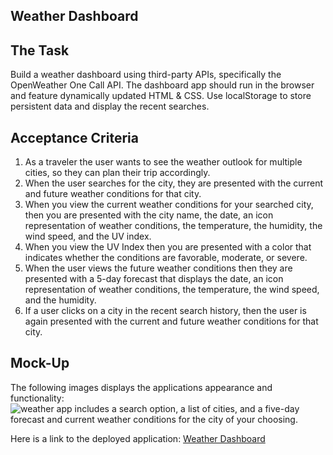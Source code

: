 ## Weather Dashboard

## The Task

Build a weather dashboard using third-party APIs, specifically the OpenWeather One Call API. The dashboard app should run in the browser and feature dynamically updated HTML & CSS. Use localStorage to store persistent data and display the recent searches.

## Acceptance Criteria

1. As a traveler the user wants to see the weather outlook for multiple cities, so they can plan their trip accordingly.
2. When the user searches for the city, they are presented with the current and future weather conditions for that city.
3. When you view the current weather conditions for your searched city, then you are presented with the city name, the date, an icon representation of weather conditions, the temperature, the humidity, the wind speed, and the UV index.
4. When you view the UV Index then you are presented with a color that indicates whether the conditions are favorable, moderate, or severe.
5. When the user views the future weather conditions then they are presented with a 5-day forecast that displays the date, an icon representation of weather conditions, the temperature, the wind speed, and the humidity.
6. If a user clicks on a city in the recent search history, then the user is again presented with the current and future weather conditions for that city.

## Mock-Up

The following images displays the applications appearance and functionality:
![weather app includes a search option, a list of cities, and a five-day forecast and current weather conditions for the city of your choosing.](./Assets/weather-dashboard.gif)

Here is a link to the deployed application: [Weather Dashboard](https://justinkemp10.github.io/weather-dashboard/)